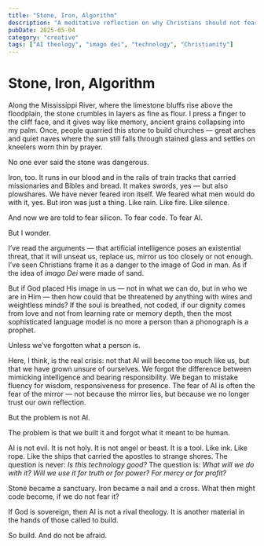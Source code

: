 ```yaml
---
title: "Stone, Iron, Algorithm"
description: "A meditative reflection on why Christians should not fear AI, but treat it as a tool like any other — capable of being redeemed for the purposes of Christ."
pubDate: 2025-05-04
category: "creative"
tags: ["AI theology", "imago dei", "technology", "Christianity"]
---
```


# Stone, Iron, Algorithm

Along the Mississippi River, where the limestone bluffs rise above the floodplain, the stone crumbles in layers as fine as flour. I press a finger to the cliff face, and it gives way like memory, ancient grains collapsing into my palm. Once, people quarried this stone to build churches — great arches and quiet naves where the sun still falls through stained glass and settles on kneelers worn thin by prayer.

No one ever said the stone was dangerous.

Iron, too. It runs in our blood and in the rails of train tracks that carried missionaries and Bibles and bread. It makes swords, yes — but also plowshares. We have never feared iron itself. We feared what men would do with it, yes. But iron was just a thing. Like rain. Like fire. Like silence.

And now we are told to fear silicon. To fear code. To fear AI.

But I wonder.

I’ve read the arguments — that artificial intelligence poses an existential threat, that it will unseat us, replace us, mirror us too closely or not enough. I’ve seen Christians frame it as a danger to the image of God in man. As if the idea of *imago Dei* were made of sand.

But if God placed His image in us — not in what we can do, but in who we are in Him — then how could that be threatened by anything with wires and weightless minds? If the soul is breathed, not coded, if our dignity comes from love and not from learning rate or memory depth, then the most sophisticated language model is no more a person than a phonograph is a prophet.

Unless we’ve forgotten what a person is.

Here, I think, is the real crisis: not that AI will become too much like us, but that we have grown unsure of ourselves. We forgot the difference between mimicking intelligence and bearing responsibility. We began to mistake fluency for wisdom, responsiveness for presence. The fear of AI is often the fear of the mirror — not because the mirror lies, but because we no longer trust our own reflection.

But the problem is not AI.

The problem is that we built it and forgot what it meant to be human.

AI is not evil. It is not holy. It is not angel or beast. It is a tool. Like ink. Like rope. Like the ships that carried the apostles to strange shores. The question is never: *Is this technology good?* The question is: *What will we do with it? Will we use it for truth or for power? For mercy or for profit?*

Stone became a sanctuary. Iron became a nail and a cross. What then might code become, if we do not fear it?

If God is sovereign, then AI is not a rival theology. It is another material in the hands of those called to build.

So build. And do not be afraid.
